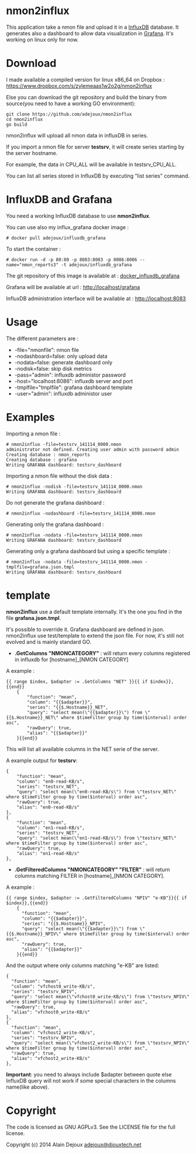 nmon2influx
===========

This application take a nmon file and upload it in a [InfluxDB](influxdb.com) database.
It generates also a dashboard to allow data visualization in [Grafana](http://grafana.org/).
It's working on linux only for now.

Download
========

I made available a compiled version for linux x86_64 on Dropbox : https://www.dropbox.com/s/zylemeaas1w2o2g/nmon2influx

Else you can download the git repository and build the binary from source(you need to have a working GO environment):

~~~
git clone https://github.com/adejoux/nmon2influx
cd nmon2influx
go build
~~~

nmon2influx will upload all nmon data in influxDB in series.

If you import a nmon file for server **testsrv**, it will create series starting by the server hostname.

For example, the data in CPU_ALL will be available in testsrv_CPU_ALL.

You can list all series stored in InfluxDB by executing "list series" command.

InfluxDB and Grafana
====================

You need a working InfluxDB database to use **nmon2influx**.

You can use also my influx_grafana docker image :

    # docker pull adejoux/influxdb_grafana

To start the container :

    # docker run -d -p 80:80 -p 8083:8083 -p 8086:8086 --name="nmon_reports3" -t adejoux/influxdb_grafana

The git repository of this image is available at : [docker_influxdb_grafana](https://github.com/adejoux/docker_influxdb_grafana)

Grafana will be available at url : [http://localhost/grafana](http://localhost/grafana)

InfluxDB administration interface will be available at : [http://localhost:8083](http://localhost:8083)


Usage
=======

The different parameters are :
  * -file="nmonfile": nmon file
  *  -nodashboard=false: only upload data
  *  -nodata=false: generate dashboard only
  *  -nodisk=false: skip disk metrics
  *  -pass="admin": influxdb administor password
  *  -host="localhost:8086": influxdb server and port
  *  -tmplfile="tmplfile": grafana dashboard template
  *  -user="admin": influxdb administor user

Examples
========

Importing a nmon file :

~~~
# nmon2influx -file=testsrv_141114_0000.nmon
administrator not defined. Creating user admin with password admin
Creating database : nmon_reports
Creating database : grafana
Writing GRAFANA dashboard: testsrv_dashboard
~~~

Importing a nmon file without the disk data :
~~~
# nmon2influx -nodisk -file=testsrv_141114_0000.nmon
Writing GRAFANA dashboard: testsrv_dashboard
~~~

Do not generate the grafana dashboard :

~~~
# nmon2influx -nodashboard -file=testsrv_141114_0000.nmon
~~~

Generating only the grafana dashboard :

~~~
# nmon2influx -nodata -file=testsrv_141114_0000.nmon
Writing GRAFANA dashboard: testsrv_dashboard
~~~

Generating only a grafana dashboard but using a specific template :

~~~
# nmon2influx -nodata -file=testsrv_141114_0000.nmon -tmplfile=grafana.json.tmpl
Writing GRAFANA dashboard: testsrv_dashboard
~~~

template
========

**nmon2influx** use a default template internally. It's the one you find in the file **grafana.json.tmpl**.

It's possible to override it. Grafana dashboard are defined in json.
nmon2influx use test/template to extend the json file.
For now, it's still not evolved and is mainly standard GO.

* **.GetColumns "NMONCATEGORY"** : will return every columns registered in influxdb for [hostname]_[NMON CATEGORY]

A example :

~~~
{{ range $index, $adapter := .GetColumns "NET" }}{{ if $index}},{{end}}
    {
        "function": "mean",
        "column": "{{$adapter}}",
        "series": "{{$.Hostname}}_NET",
        "query": "select mean(\"{{$adapter}}\") from \"{{$.Hostname}}_NET\" where $timeFilter group by time($interval) order asc",
        "rawQuery": true,
        "alias": "{{$adapter}}"
    }{{end}}
~~~

This will list all available columns in the NET serie of the server.

A example output for **testsrv**:

~~~
{
    "function": "mean",
    "column": "en0-read-KB/s",
    "series": "testsrv_NET",
    "query": "select mean(\"en0-read-KB/s\") from \"testsrv_NET\" where $timeFilter group by time($interval) order asc",
    "rawQuery": true,
    "alias": "en0-read-KB/s"
},
{
    "function": "mean",
    "column": "en1-read-KB/s",
    "series": "testsrv_NET",
    "query": "select mean(\"en1-read-KB/s\") from \"testsrv_NET\" where $timeFilter group by time($interval) order asc",
    "rawQuery": true,
    "alias": "en1-read-KB/s"
},
~~~



* **.GetFilteredColumns "NMONCATEGORY" "FILTER"** : will return columns matching FILTER in [hostname]_[NMON CATEGORY].

A example :

~~~
{{ range $index, $adapter := .GetFilteredColumns "NPIV" "e-KB"}}{{ if $index}},{{end}}
    {
      "function": "mean",
      "column": "{{$adapter}}",
      "series": "{{$.Hostname}}_NPIV",
      "query": "select mean(\"{{$adapter}}\") from \"{{$.Hostname}}_NPIV\" where $timeFilter group by time($interval) order asc",
      "rawQuery": true,
      "alias": "{{$adapter}}"
    }{{end}}
~~~

And the output where only columns matching "e-KB" are listed:

~~~
{
  "function": "mean",
  "column": "vfchost0_write-KB/s",
  "series": "testsrv_NPIV",
  "query": "select mean(\"vfchost0_write-KB/s\") from \"testsrv_NPIV\" where $timeFilter group by time($interval) order asc",
  "rawQuery": true,
  "alias": "vfchost0_write-KB/s"
},
{
  "function": "mean",
  "column": "vfchost2_write-KB/s",
  "series": "testsrv_NPIV",
  "query": "select mean(\"vfchost2_write-KB/s\") from \"testsrv_NPIV\" where $timeFilter group by time($interval) order asc",
  "rawQuery": true,
  "alias": "vfchost2_write-KB/s"
},
~~~


**Important**: you need to always include $adapter between quote else InfluxDB query will not work if some special characters in the columns name(like above).



Copyright
==========

The code is licensed as GNU AGPLv3. See the LICENSE file for the full license.

Copyright (c) 2014 Alain Dejoux <adejoux@djouxtech.net>
